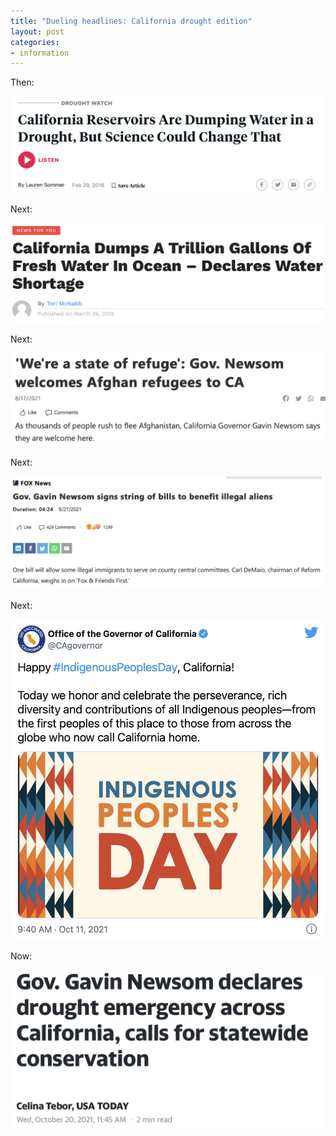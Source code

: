 ```yaml
---
title: "Dueling headlines: California drought edition"
layout: post
categories:
- information
---
```


Then:

![California Reservoirs Are Dumping Water in a Drought, But Science Could Change That](/assets/img/2021/10/20190229-drought.png "California Reservoirs Are Dumping Water in a Drought, But Science Could Change That")

Next:

![California Dumps A Trillion Gallons Of Fresh Water In Ocean --- Declares Water Shortage](/assets/img/2021/10/20190326-drought.png "California Dumps A Trillion Gallons Of Fresh Water In Ocean --- Declares Water Shortage")

Next:

!['We're a state of refuge': Gov. Newsom welcomes Afghan refugees to CA](/assets/img/2021/10/20210817-drought.png "'We're a state of refuge': Gov. Newsom welcomes Afghan refugees to CA")

Next:

![Gov. Gavin Newsom signs string of bills to benefit illegal aliens](/assets/img/2021/10/20210927-drought.png "Gov. Gavin Newsom signs string of bills to benefit illegal aliens")

Next:

![Happy #IndigenousPeoplesDay, California!](/assets/img/2021/10/20211011-drought.png "Happy #IndigenousPeoplesDay, California!")

Now:

![Gov. Gavin Newsom declares drought emergency across California, calls for statewide conservation](/assets/img/2021/10/20211020-drought.png "Gov. Gavin Newsom declares drought emergency across California, calls for statewide conservation")
